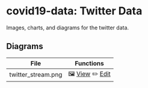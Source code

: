 # covid19-data: Twitter Data

Images, charts, and diagrams for the twitter data.

## Diagrams

| File  | Functions  |
|---|---|
|twitter_stream.png | :framed_picture: [View](twitter_stream.png) :pencil2: [Edit](https://app.diagrams.net/#Hryerson-ggl%2Fcovid19-data%2Fmaster%2Ftwitter%2Fimg%2Ftwitter_stream.png)  |


